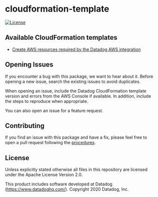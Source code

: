 # cloudformation-template

[![License](https://img.shields.io/badge/license-Apache--2.0-blue)](https://github.com/DataDog/datadog-lambda-layer-python/blob/master/LICENSE)

## Available CloudFormation templates

- [Create AWS resources required by the Datadog AWS integration](https://github.com/DataDog/cloudformation-template/tree/master/aws)

## Opening Issues

If you encounter a bug with this package, we want to hear about it. Before opening a new issue, search the existing issues to avoid duplicates.

When opening an issue, include the Datadog CloudFormation template version and errors from the AWS Console if available. In addition, include the steps to reproduce when appropriate.

You can also open an issue for a feature request.

## Contributing

If you find an issue with this package and have a fix, please feel free to open a pull request following the [procedures](CONTRIBUTING.md).

## License

Unless explicitly stated otherwise all files in this repository are licensed under the Apache License Version 2.0.

This product includes software developed at Datadog (https://www.datadoghq.com/). Copyright 2020 Datadog, Inc.